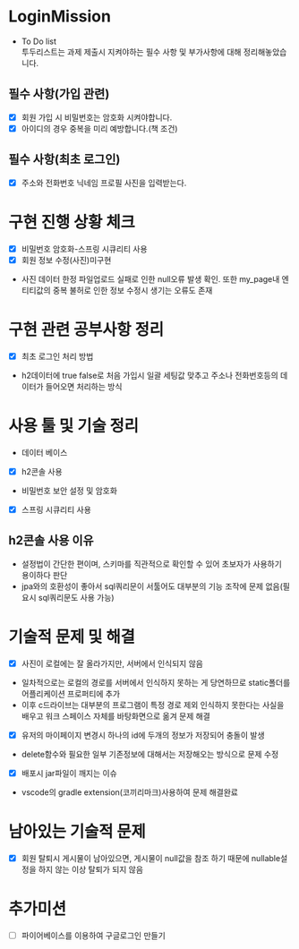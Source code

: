 # LoginMission
- To Do list<br>
투두리스트는 과제 제출시 지켜야하는 필수 사항 및 부가사항에 대해 정리해놓았습니다.
## 필수 사항(가입 관련)
- [X] 회원 가입 시 비밀번호는 암호화 시켜야합니다.<br>
- [X] 아이디의 경우 중복을 미리 예방합니다.(책 조건)
## 필수 사항(최초 로그인)
- [X] 주소와 전화번호 닉네임 프로필 사진을 입력받는다.
# 구현 진행 상황 체크
- [x] 비밀번호 암호화-스프링 시큐리티 사용<br>
- [x] 회원 정보 수정(사진)미구현 <br>
- 사진 데이터 한정 파일업로드 실패로 인한 null오류 발생 확인. 또한 my_page내 엔티티값의 중복 불허로 인한 정보 수정시 생기는 오류도 존재

# 구현 관련 공부사항 정리
- [X] 최초 로그인 처리 방법<br>
- h2데이터에 true false로 처음 가입시 일괄 세팅값 맞추고 주소나 전화번호등의 데이터가 들어오면 처리하는 방식<br>

# 사용 툴 및 기술 정리
- 데이터 베이스<br>
- [X] h2콘솔 사용
- 비밀번호 보안 설정 및 암호화<br>
- [X] 스프링 시큐리티 사용
## h2콘솔 사용 이유
- 설정법이 간단한 편이며, 스키마를 직관적으로 확인할 수 있어 초보자가 사용하기 용이하다 판단<br>
- jpa와의 호환성이 좋아서 sql쿼리문이 서툴어도 대부분의 기능 조작에 문제 없음(필요시 sql쿼리문도 사용 가능)<br>
# 기술적 문제 및 해결
- [X] 사진이 로컬에는 잘 올라가지만, 서버에서 인식되지 않음<br>
- 일차적으로는 로컬의 경로를 서버에서 인식하지 못하는 게 당연하므로 static폴더를 어플리케이션 프로퍼티에 추가<br>
- 이후 c드라이브는 대부분의 프로그램이 특정 경로 제외 인식하지 못한다는 사실을 배우고 워크 스페이스 자체를 바탕화면으로 옮겨 문제 해결<br>
- [X] 유저의 마이페이지 변경시 하나의 id에 두개의 정보가 저장되어 충돌이 발생<br>
- delete함수와 필요한 일부 기존정보에 대해서는 저장해오는 방식으로 문제 수정<br>
- [X] 배포시 jar파일이 깨지는 이슈<br>
- vscode의 gradle extension(코끼리마크)사용하여 문제 해결완료
# 남아있는 기술적 문제
- [X] 회원 탈퇴시 게시물이 남아있으면, 게시물이 null값을 참조 하기 때문에 nullable설정을 하지 않는 이상 탈퇴가 되지 않음
# 추가미션
- [ ] 파이어베이스를 이용하여 구글로그인 만들기
